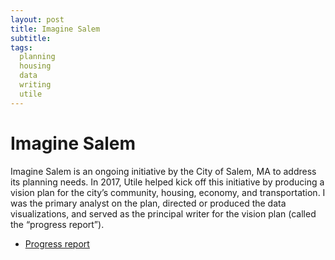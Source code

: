 ```yaml
---
layout: post
title: Imagine Salem
subtitle: 
tags:
  planning
  housing
  data
  writing
  utile
---
```


# Imagine Salem

Imagine Salem is an ongoing initiative by the City of Salem, MA to address its planning needs. In 2017, Utile helped kick off this initiative by producing a vision plan for the city’s community, housing, economy, and transportation. I was the primary analyst on the plan, directed or produced the data visualizations, and served as the principal writer for the vision plan (called the “progress report”).

* [Progress report](https://www.salem.com/sites/g/files/vyhlif3756/f/uploads/imagine_salem_progress_report.pdf)